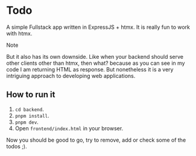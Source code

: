 # Todo

A simple Fullstack app written in ExpressJS + htmx. It is really fun to work with htmx.

> [!NOTE]
>
> But it also has its own downside. Like when your backend should serve other clients other than htmx, then what? because as you can see in my code I am returning HTML as response. But nonetheless it is a very intriguing approach to developing web applications.

## How to run it

1. `cd backend`.
2. `pnpm install`.
3. `pnpm dev`.
4. Open `frontend/index.html` in your browser.

Now you should be good to go, try to remove, add or check some of the todos ;).
